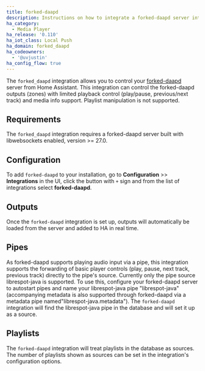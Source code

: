 ```yaml
---
title: forked-daapd
description: Instructions on how to integrate a forked-daapd server into Home Assistant.
ha_category:
  - Media Player
ha_release: '0.110'
ha_iot_class: Local Push
ha_domain: forked_daapd
ha_codeowners:
  - '@uvjustin'
ha_config_flow: true
---
```


The `forked_daapd` integration allows you to control your [forked-daapd](http://ejurgensen.github.io/forked-daapd/) server from Home Assistant. This integration can control the forked-daapd outputs (zones) with limited playback control (play/pause, previous/next track) and media info support. Playlist manipulation is not supported.

## Requirements

The `forked_daapd` integration requires a forked-daapd server built with libwebsockets enabled, version >= 27.0.

## Configuration

To add `forked-daapd` to your installation, go to **Configuration** >> **Integrations** in the UI, click the button with `+` sign and from the list of integrations select **forked-daapd**.

## Outputs

Once the `forked-daapd` integration is set up, outputs will automatically be loaded from the server and added to HA in real time.

## Pipes

As forked-daapd supports playing audio input via a pipe, this integration supports the forwarding of basic player controls (play, pause, next track, previous track) directly to the pipe's source. Currently only the pipe source librespot-java is supported. To use this, configure your forked-daapd server to autostart pipes and name your librespot-java pipe "librespot-java" (accompanying metadata is also supported through forked-daapd via a metadata pipe named"librespot-java.metadata"). The `forked-daapd` integration will find the librespot-java pipe in the database and will set it up as a source.

## Playlists

The `forked-daapd` integration will treat playlists in the database as sources. The number of playlists shown as sources can be set in the integration's configuration options.
